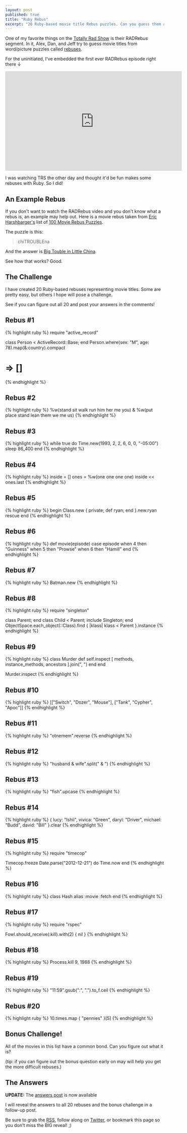 ```yaml
---
layout: post
published: true
title: "Ruby Rebus"
excerpt: "20 Ruby-based movie title Rebus puzzles. Can you guess them all?!"
---
```


One of my favorite things on the [Totally Rad Show][trs] is their RADRebus segment. In it, Alex, Dan, and Jeff try to guess movie titles from word/picture puzzles called [rebuses][rebus].

For the uninitiated, I've embedded the first ever RADRebus episode right there &darr;

<iframe width="560" height="315" src="http://www.youtube.com/embed/ra2O5TyW2z8?rel=0" frameborder="0" allowfullscreen></iframe>

I was watching TRS the other day and thought it'd be fun makes some rebuses with Ruby. So I did!

## An Example Rebus

If you don't want to watch the RADRebus video and you don't know what a rebus is, an example may help out.  Here is a movie rebus taken from [Eric Harshbarger's][eric-harshbarger] list of [100 Movie Rebus Puzzles][harshbarger-rebuses].

The puzzle is this:

> chiTROUBLEna

And the answer is [Big Touble in Little China][btlc].

See how that works? Good.

## The Challenge

I have created 20 Ruby-based rebuses representing movie titles. Some are pretty easy, but others I hope will pose a challenge.

See if you can figure out all 20 and post your answers in the comments!

## Rebus #1

{% highlight ruby %}
require "active_record"

class Person < ActiveRecord::Base; end
Person.where(sex: "M", age: 78).map(&:country).compact
# => []
{% endhighlight %}

## Rebus #2

{% highlight ruby %}
%w(stand sit walk run him her me you) & %w(put place stand lean them we me us)
{% endhighlight %}

## Rebus #3

{% highlight ruby %}
while true do
  Time.new(1993, 2, 2, 6, 0, 0, "-05:00")
  sleep 86_400
end
{% endhighlight %}

## Rebus #4

{% highlight ruby %}
inside = []
ones = %w(one one one one)
inside << ones.last
{% endhighlight %}

## Rebus #5

{% highlight ruby %}
begin
  Class.new { private; def ryan; end }.new.ryan
rescue
end
{% endhighlight %}

## Rebus #6

{% highlight ruby %}
def movie(episode)
  case episode
  when 4 then "Guinness"
  when 5 then "Prowse"
  when 6 then "Hamill"
end
{% endhighlight %}

## Rebus #7

{% highlight ruby %}
Batman.new
{% endhighlight %}

## Rebus #8

{% highlight ruby %}
require "singleton"

class Parent; end
class Child < Parent; include Singleton; end
ObjectSpace.each_object(::Class).find { |klass| klass < Parent  }.instance
{% endhighlight %}

## Rebus #9

{% highlight ruby %}
class Murder
  def self.inspect
    [ methods,
      instance_methods,
      ancestors
    ].join(", ")
  end
end

Murder.inspect
{% endhighlight %}

## Rebus #10

{% highlight ruby %}
[["Switch", "Dozer", "Mouse"],
 ["Tank", "Cypher", "Apoc"]]
{% endhighlight %}

## Rebus #11

{% highlight ruby %}
"otnemem".reverse
{% endhighlight %}

## Rebus #12

{% highlight ruby %}
"husband & wife".split(" & ")
{% endhighlight %}

## Rebus #13

{% highlight ruby %}
"fish".upcase
{% endhighlight %}

## Rebus #14

{% highlight ruby %}
{
  lucy: "Ishii",
  vivica: "Green",
  daryl: "Driver",
  michael: "Budd",
  david: "Bill"
}.clear
{% endhighlight %}

## Rebus #15

{% highlight ruby %}
require "timecop"

Timecop.freeze Date.parse("2012-12-21") do
  Time.now
end
{% endhighlight %}

## Rebus #16

{% highlight ruby %}
class Hash
  alias :movie :fetch
end
{% endhighlight %}

## Rebus #17

{% highlight ruby %}
require "rspec"

Fowl.should_receive(:kill).with(2) { nil }
{% endhighlight %}

## Rebus #18

{% highlight ruby %}
Process.kill 9, 1988
{% endhighlight %}

## Rebus #19

{% highlight ruby %}
"11:59".gsub(":", ".").to_f.ceil
{% endhighlight %}

## Rebus #20

{% highlight ruby %}
10.times.map { "pennies" }[5]
{% endhighlight %}

## Bonus Challenge!

All of the movies in this list have a common bond. Can you figure out what it is?

(tip: if you can figure out the bonus question early on may will help you get the more difficult rebuses.)

## The Answers

**UPDATE:** The [answers post][ruby-rebus-answers] is now available

I will reveal the answers to all 20 rebuses and the bonus challenge in a follow-up post.

Be sure to grab the [RSS][rss], follow along on [Twitter][twitter-jerod], or bookmark this page so you don't miss the BIG reveal! ;)

[trs]:http://revision3.com/trs
[btlc]:http://www.imdb.com/title/tt0090728/
[rebus]:http://en.wikipedia.org/wiki/Rebus
[eric-harshbarger]:http://www.ericharshbarger.org/
[harshbarger-rebuses]:http://www.ericharshbarger.org/epp/2006/fall/movie_rebuses_100.pdf
[rss]:http://feeds.feedburner.com/nomeanblog
[twitter-jerod]:https://twitter.com/jerodsanto
[ruby-rebus-answers]:/2012/11/ruby-rebus-answers/
